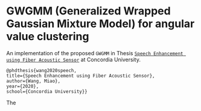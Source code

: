 # GWGMM (Generalized Wrapped Gaussian Mixture Model) for angular value clustering

An implementation of the proposed `GWGMM` in Thesis [`Speech Enhancement using Fiber Acoustic Sensor`](https://spectrum.library.concordia.ca/986722/) at Concordia University.

    @phdthesis{wang2020speech,
    title={Speech Enhancement using Fiber Acoustic Sensor},
    author={Wang, Miao},
    year={2020},
    school={Concordia University}}

The 
